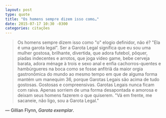 ```yaml
---
layout: post
type: quote
title: "Os homens sempre dizem isso como…"
date: 2015-07-17 10:30 -0300
categories: citações
---
```

>Os homens sempre dizem isso como "o" elogio definidor, não é? "Ela é uma garota legal". Ser a Garota Legal significa que eu sou uma mulher gostosa, brilhante, divertida, que adora futebol, pôquer, piadas indecentes e arrotos, que joga video game, bebe cerveja barata, adora ménage à trois e sexo anal e enfia cachorros-quentes e hambúrgueres na boca como se fosse anfitriã da maior orgia gastronômica do mundo ao mesmo tempo em que de alguma forma mantém um manequim 36, porque Garotas Legais são acima de tudo gostosas. Gostosas e compreensivas. Garotas Legais nunca ficam com raiva. Apenas sorriem de uma forma desapontada e amorosa e deixam seus homens fazerem o que quiserem. "Vá em frente, me sacaneie, não ligo, sou a Garota Legal."

— Gillian Flynn, _Garota exemplar_.
